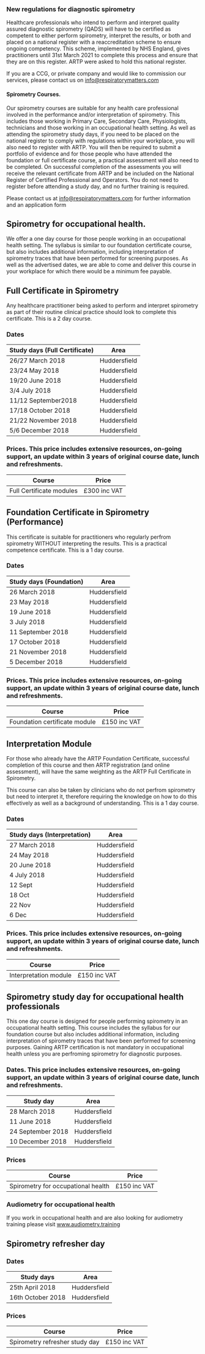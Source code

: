 ### New regulations for diagnostic spirometry

Healthcare professionals who intend to perform and interpret quality assured diagnostic spirometry (QADS) will have to be certified as competent to either perform spirometry, interpret the results, or both and placed on a national register with a reaccreditation scheme to ensure ongoing competency. This scheme, implemented by NHS England, gives practitioners until 31st March 2021 to complete this process and ensure that they are on this register. ARTP were asked to hold this national register.

If you are a CCG, or private company and would like to commission our services, please contact us on info@respiratorymatters.com

#### Spirometry Courses. 

Our spirometry courses are suitable for any health care professional involved in the performance and/or interpretation of spirometry. This includes those working in Primary Care, Secondary Care, Physiologists, technicians and those working in an occupational health setting. As well as attending the spirometry study days, if you need to be placed on the national register to comply with regulations within your workplace, you will also need to register with ARTP. You will then be required to submit a portfolio of evidence and for those people who have attended the foundation or full certificate course, a practical assessment will also need to be completed. On successful completion of the assessments you will receive the relevant certificate from ARTP and be included on the National Register of Certified Professional and Operators. You do not need to register before attending a study day, and no further training is required.

Please contact us at info@respiratorymatters.com for further information and an application form

## Spirometry for occupational health.

We offer a one day course for those people working in an occupational health setting. The syllabus is similar to our foundation certificate course, but also includes additional information, including interpretation of spirometry traces that have been performed for screening purposes. As well as the advertised dates, we are able to come and deliver this course in your workplace for which there would be a minimum fee payable.

## Full Certificate in Spirometry

Any healthcare practitioner being asked to perform and interpret spirometry as part of their routine clinical practice should look to complete this certificate. This is a 2 day course.

### Dates

| Study days (Full Certificate)  | Area         |
|--------------------------------|--------------|
|26/27 March 2018                | Huddersfield |
|23/24 May 2018                  | Huddersfield |
|19/20 June 2018                 | Huddersfield |
|3/4 July 2018                   | Huddersfield |
|11/12 September2018             | Huddersfield |
|17/18 October 2018              | Huddersfield |
|21/22 November 2018             | Huddersfield |
|5/6 December 2018               | Huddersfield |

### Prices. This price includes extensive resources, on-going support, an update within 3 years of original course date, lunch and refreshments.

| Course                                  | Price        |    
|-----------------------------------------|------------- |
|  Full Certificate modules               |£300 inc VAT  | 


## Foundation Certificate in Spirometry (Performance)

This certificate is suitable for practitioners who regularly perfrom spirometry WITHOUT interpreting the results. This is a practical competence certificate. This is a 1 day course.

### Dates

| Study days (Foundation)  | Area         |
|--------------------------|--------------|
|26 March 2018             | Huddersfield |
|23 May 2018               | Huddersfield |
|19 June 2018              | Huddersfield |
|3 July 2018               | Huddersfield |
|11 September 2018         | Huddersfield |
|17 October 2018           | Huddersfield |
|21 November 2018          | Huddersfield |
|5 December 2018           | Huddersfield |


### Prices. This price includes extensive resources, on-going support, an update within 3 years of original course date, lunch and refreshments.

| Course                                     | Price          | 
|--------------------------------------------|----------------|
| Foundation certificate module              | £150 inc VAT   |


## Interpretation Module

For those who already have the ARTP Foundation Certificate, successful completion of this course and then ARTP registration (and online assessment), will have the same weighting as the ARTP Full Certificate in Spirometry.

This course can also be taken by clinicians who do not perfrom spirometry but need to interpret it, therefore requiring the knowledge on how to do this effectively as well as a background of understanding. This is a 1 day course.

### Dates

| Study days (Interpretation) | Area         |
|-----------------------------|--------------|
|27 March 2018                | Huddersfield |
|24 May 2018                  | Huddersfield |
|20 June 2018                 | Huddersfield |
|4 July 2018                  | Huddersfield |
|12 Sept                      | Huddersfield |
|18 Oct                       | Huddersfield |
|22 Nov                       | Huddersfield |
|6 Dec                        | Huddersfield |

### Prices. This price includes extensive resources, on-going support, an update within 3 years of original course date, lunch and refreshments.

| Course                                     | Price          | 
|--------------------------------------------|----------------|
| Interpretation module                      | £150 inc VAT   |


## Spirometry study day for occupational health professionals

This one day course is designed for people performing spirometry in an occupational health setting. This course includes the syllabus for our foundation course but also includes additional information, including interpretation of spirometry traces that have been performed for screening purposes. Gaining ARTP certification is not mandatory in occupational health unless you are perfroming spirometry for diagnostic purposes. 

### Dates. This price includes extensive resources, on-going support, an update within 3 years of original course date, lunch and refreshments.

| Study day                | Area         |
|--------------------------|--------------|
|28 March 2018             | Huddersfield |
|11 June 2018              | Huddersfield |
|24 September 2018         | Huddersfield |
|10 December 2018          | Huddersfield |
### Prices

| Course                            | Price          |
|-----------------------------------|----------------|
| Spirometry for occupational health| £150 inc VAT   |


### Audiometry for occupational health
  
If you work in occupational health and are also looking for audiometry training please visit www.audiometry.training
 
## Spirometry refresher day

### Dates

| Study days                  | Area         |
|-----------------------------|--------------|
| 25th April 2018             | Huddersfield |
| 16th October 2018           | Huddersfield |

### Prices

| Course                                     | Price          | 
|--------------------------------------------|----------------|
| Spirometry refresher  study day            | £150 inc VAT   | 
